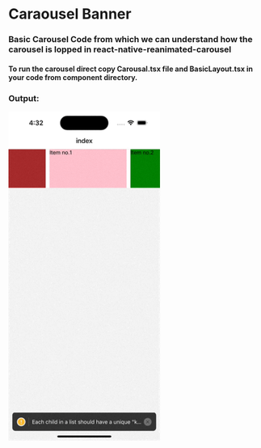 # Caraousel Banner

### Basic Carousel Code from which we can understand how the carousel is lopped in react-native-reanimated-carousel

#### To run the carousel direct copy Carousal.tsx file and BasicLayout.tsx in your code from component directory.

### Output:

<img width="300px" src="./assets/gif/output.gif">
